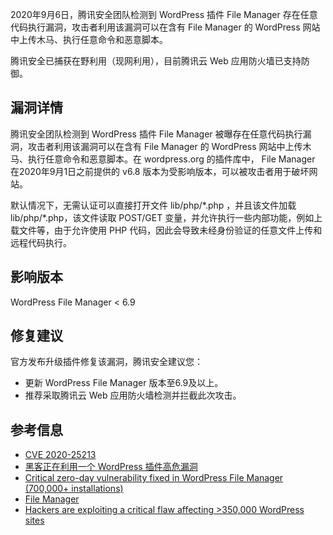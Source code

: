 2020年9月6日，腾讯安全团队检测到 WordPress 插件 File Manager 存在任意代码执行漏洞，攻击者利用该漏洞可以在含有 File Manager 的 WordPress 网站中上传木马、执行任意命令和恶意脚本。

腾讯安全已捕获在野利用（现网利用），目前腾讯云 Web 应用防火墙已支持防御。

## 漏洞详情
腾讯安全团队检测到 WordPress 插件 File Manager 被曝存在任意代码执行漏洞，攻击者利用该漏洞可以在含有 File Manager 的 WordPress 网站中上传木马、执行任意命令和恶意脚本。在 wordpress.org 的插件库中， File Manager 在2020年9月1日之前提供的 v6.8 版本为受影响版本，可以被攻击者用于破坏网站。

默认情况下，无需认证可以直接打开文件 lib/php/\*.php ，并且该文件加载 lib/php/\*.php，该文件读取 POST/GET 变量，并允许执行一些内部功能，例如上载文件等，由于允许使用 PHP 代码，因此会导致未经身份验证的任意文件上传和远程代码执行。


## 影响版本

WordPress File Manager < 6.9

## 修复建议
官方发布升级插件修复该漏洞，腾讯安全建议您：
- 更新 WordPress File Manager  版本至6.9及以上。
- 推荐采取腾讯云 Web 应用防火墙检测并拦截此次攻击。



## 参考信息
- [CVE 2020-25213](https://wpvulndb.com/vulnerabilities/10389) 
- [黑客正在利用一个 WordPress 插件高危漏洞](https://www.solidot.org/story?sid=65420 )
- [Critical zero-day vulnerability fixed in WordPress File Manager (700,000+ installations)](https://blog.nintechnet.com/critical-zero-day-vulnerability-fixed-in-wordpress-file-manager-700000-installations/) 
- [File Manager](https://cn.wordpress.org/plugins/wp-file-manager/advanced/) 
- [Hackers are exploiting a critical flaw affecting >350,000 WordPress sites](https://arstechnica.com/information-technology/2020/09/hackers-are-exploiting-a-critical-flaw-affecting-350000-wordpress-sites/) 
